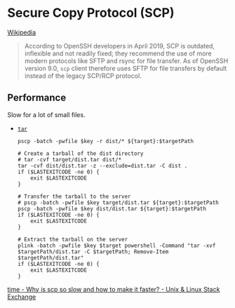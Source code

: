 # Secure Copy Protocol (SCP)
[Wikipedia](https://en.wikipedia.org/wiki/Secure_copy_protocol)

> According to OpenSSH developers in April 2019, SCP is outdated, inflexible and not readily fixed; they recommend the use of more modern protocols like SFTP and rsync for file transfer. As of OpenSSH version 9.0, `scp` client therefore uses SFTP for file transfers by default instead of the legacy SCP/RCP protocol.

## Performance
Slow for a lot of small files.

- [`tar`](../Archives/tar.md)
  ```pwsh
  pscp -batch -pwfile $key -r dist/* ${target}:$targetPath
  ```
  ```pwsh
  # Create a tarball of the dist directory
  # tar -cvf target/dist.tar dist/*
  tar -cvf dist/dist.tar -z --exclude=dist.tar -C dist .
  if ($LASTEXITCODE -ne 0) {
      exit $LASTEXITCODE
  }

  # Transfer the tarball to the server
  # pscp -batch -pwfile $key target/dist.tar ${target}:$targetPath
  pscp -batch -pwfile $key dist/dist.tar ${target}:$targetPath
  if ($LASTEXITCODE -ne 0) {
      exit $LASTEXITCODE
  }

  # Extract the tarball on the server
  plink -batch -pwfile $key $target powershell -Command "tar -xvf $targetPath/dist.tar -C $targetPath; Remove-Item $targetPath/dist.tar"
  if ($LASTEXITCODE -ne 0) {
      exit $LASTEXITCODE
  }
  ```

[time - Why is scp so slow and how to make it faster? - Unix & Linux Stack Exchange](https://unix.stackexchange.com/questions/238152/why-is-scp-so-slow-and-how-to-make-it-faster)
